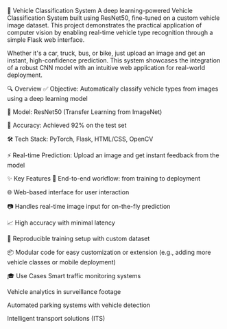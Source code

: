 🚗 Vehicle Classification System
A deep learning-powered Vehicle Classification System built using ResNet50, fine-tuned on a custom vehicle image dataset. This project demonstrates the practical application of computer vision by enabling real-time vehicle type recognition through a simple Flask web interface.

Whether it's a car, truck, bus, or bike, just upload an image and get an instant, high-confidence prediction. This system showcases the integration of a robust CNN model with an intuitive web application for real-world deployment.


🔍 Overview
✅ Objective: Automatically classify vehicle types from images using a deep learning model

🧠 Model: ResNet50 (Transfer Learning from ImageNet)

🎯 Accuracy: Achieved 92% on the test set

🛠️ Tech Stack: PyTorch, Flask, HTML/CSS, OpenCV

⚡ Real-time Prediction: Upload an image and get instant feedback from the model


✨ Key Features
🔄 End-to-end workflow: from training to deployment

🌐 Web-based interface for user interaction

📷 Handles real-time image input for on-the-fly prediction

📈 High accuracy with minimal latency

🧪 Reproducible training setup with custom dataset

📦 Modular code for easy customization or extension (e.g., adding more vehicle classes or mobile deployment)


🎓 Use Cases
Smart traffic monitoring systems

Vehicle analytics in surveillance footage

Automated parking systems with vehicle detection

Intelligent transport solutions (ITS)

